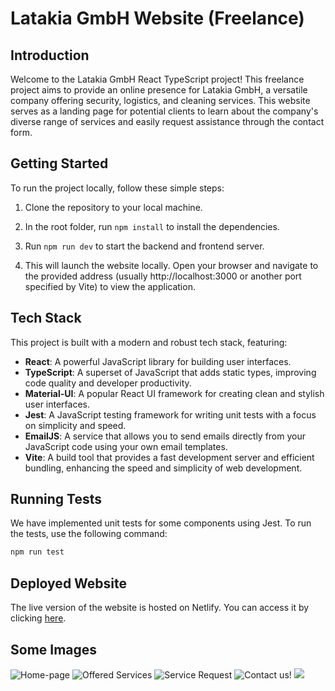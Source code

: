 # Latakia GmbH Website (Freelance)

## Introduction

Welcome to the Latakia GmbH React TypeScript project! This freelance project aims to provide an online presence for Latakia GmbH, a versatile company offering security, logistics, and cleaning services. This website serves as a landing page for potential clients to learn about the company's diverse range of services and easily request assistance through the contact form.

## Getting Started

To run the project locally, follow these simple steps:

1. Clone the repository to your local machine.
 
2. In the root folder, run `npm install` to install the dependencies.

4. Run `npm run dev` to start the backend and frontend server.
 
5. This will launch the website locally. Open your browser and navigate to the provided address (usually http://localhost:3000 or another port specified by Vite) to view the application.

## Tech Stack

This project is built with a modern and robust tech stack, featuring:

- **React**: A powerful JavaScript library for building user interfaces.
- **TypeScript**: A superset of JavaScript that adds static types, improving code quality and developer productivity.
- **Material-UI**: A popular React UI framework for creating clean and stylish user interfaces.
- **Jest**: A JavaScript testing framework for writing unit tests with a focus on simplicity and speed.
- **EmailJS**: A service that allows you to send emails directly from your JavaScript code using your own email templates.
- **Vite**: A build tool that provides a fast development server and efficient bundling, enhancing the speed and simplicity of web development.

## Running Tests

We have implemented unit tests for some components using Jest. To run the tests, use the following command:

```bash
npm run test
```

## Deployed Website
The live version of the website is hosted on Netlify. You can access it by clicking [here](https://latakia-gmbh.netlify.app/).

## Some Images

![Home-page](https://github.com/Ameer-Alaswad/Freelance-App/assets/17381734/84cfc156-09f6-44ee-a8c4-fe6ad6a52e72)
![Offered Services](https://github.com/Ameer-Alaswad/Freelance-App/assets/17381734/725c1935-aa54-4c3d-b8a5-cedc97e2d058)
![Service Request](https://github.com/Ameer-Alaswad/Freelance-App/assets/17381734/7cc28ac5-7b60-4c85-9b3b-2c3899834d03)
![Contact us!](https://github.com/Ameer-Alaswad/Freelance-App/assets/17381734/9507deb2-388c-43a1-a655-29221e2de9ad)
![](https://github.com/Ameer-Alaswad/Freelance-App/assets/17381734/7f49d007-4b84-4fa6-99c0-e55dc51dd0e2)



